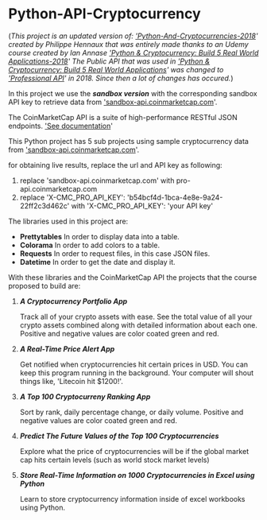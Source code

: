 # Python-API-Cryptocurrency

(*This project is an updated version of: ['Python-And-Cryptocurrencies-2018](https://github.com/phennaux/Python-and-cryptocurrencies)' created by Philippe Hennaux that was entirely made thanks to an Udemy course created by Ian Annase ['Python & Cryptocurrency: Build 5 Real World Applications-2018](https://www.udemy.com/coinmarketcap/)' The Public API that was used in ['Python & Cryptocurrency: Build 5 Real World Applications](https://www.udemy.com/coinmarketcap/)' was changed to ['Professional API](https://coinmarketcap.com/api/)' in 2018. Since then a lot of changes has occured.*)


In this project we use the __*sandbox version*__ with the corresponding sandbox API key to retrieve data from ['sandbox-api.coinmarketcap.com](https://sandbox-api.coinmarketcap.com)'.

The CoinMarketCap API is a suite of high-performance RESTful JSON endpoints. ['See documentation](https://coinmarketcap.com/api/documentation/v1/#)'

This Python project has 5 sub projects using sample cryptocurrency data from ['sandbox-api.coinmarketcap.com](https://sandbox-api.coinmarketcap.com)'.


for obtaining live results, replace the url and API key as following:

1. replace 'sandbox-api.coinmarketcap.com' 
    with pro-api.coinmarketcap.com
2. replace 'X-CMC_PRO_API_KEY': 'b54bcf4d-1bca-4e8e-9a24-22ff2c3d462c' 
    with 'X-CMC_PRO_API_KEY': 'your API key'


The libraries used in this project are:

- **Prettytables** In order to display data into a table.
- **Colorama** In order to add colors to a table.
- **Requests** In order to request files, in this case JSON files.
- **Datetime** In order to get the date and display it.

With these libraries and the CoinMarketCap API the projects that the course proposed to build are:

1. ***A Cryptocurrency Portfolio App***

    Track all of your crypto assets with ease. See the total value of all your crypto assets combined along with detailed information about each one. Positive and negative values are color coated green and red.

2. ***A Real-Time Price Alert App***

    Get notified when cryptocurrencies hit certain prices in USD. You can keep this program running in the background. Your computer will shout things like, 'Litecoin hit $1200!'.

3. ***A Top 100 Cryptocurreny Ranking App***

    Sort by rank, daily percentage change, or daily volume. Positive and negative values are color coated green and red.

4. ***Predict The Future Values of the Top 100 Cryptocurrencies***

    Explore what the price of cryptocurrencies will be if the global market cap hits certain levels (such as world stock market levels)

5. ***Store Real-Time Information on 1000 Cryptocurrencies in Excel using Python***

    Learn to store cryptocurrency information inside of excel workbooks using Python.
